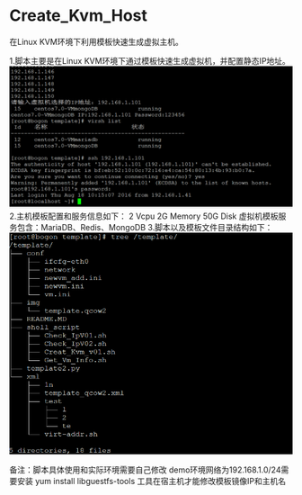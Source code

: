 # Create_Kvm_Host
在Linux KVM环境下利用模板快速生成虚拟主机。

1.脚本主要是在Linux KVM环境下通过模板快速生成虚拟机，并配置静态IP地址。
![image](https://github.com/Eddie-he/Create_Kvm_Host/blob/master/images/%E7%94%9F%E6%88%90%E8%99%9A%E6%8B%9F%E6%9C%BA.png)
2.主机模板配置和服务信息如下：
  2 Vcpu 2G Memory 50G Disk
  虚拟机模板服务包含：MariaDB、Redis、MongoDB 
3.脚本以及模板文件目录结构如下：
![image](https://github.com/Eddie-he/Create_Kvm_Host/blob/master/images/%E7%9B%AE%E5%BD%95%E7%BB%93%E6%9E%84.png)

备注：脚本具体使用和实际环境需要自己修改
demo环境网络为192.168.1.0/24需要安装 yum install libguestfs-tools 工具在宿主机才能修改模板镜像IP和主机名
